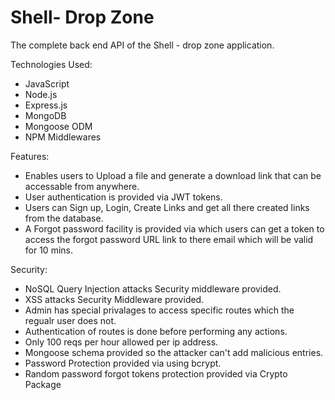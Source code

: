 # Shell- Drop Zone

The complete back end API of the Shell - drop zone application.

Technologies Used:

- JavaScript
- Node.js
- Express.js
- MongoDB
- Mongoose ODM
- NPM Middlewares

Features:

- Enables users to Upload a file and generate a download link that can be accessable from anywhere.
- User authentication is provided via JWT tokens.
- Users can Sign up, Login, Create Links and get all there created links from the database.
- A Forgot password facility is provided via which users can get a token to access the forgot password URL link to there email which will be valid for 10 mins.

Security:

- NoSQL Query Injection attacks Security middleware provided.
- XSS attacks Security Middleware provided.
- Admin has special privalages to access specific routes which the regualr user does not.
- Authentication of routes is done before performing any actions.
- Only 100 reqs per hour allowed per ip address.
- Mongoose schema provided so the attacker can't add malicious entries.
- Password Protection provided via using bcrypt.
- Random password forgot tokens protection provided via Crypto Package
